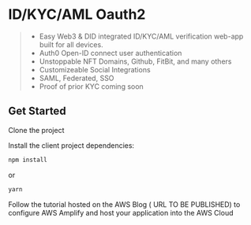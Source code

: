 #  ID/KYC/AML Oauth2
>- Easy Web3 & DID integrated ID/KYC/AML verification web-app built for all devices. 
>- Auth0 Open-ID connect user authentication 
>- Unstoppable NFT Domains, Github, FitBit, and many others
>- Customizeable Social Integrations 
>- SAML, Federated, SSO 
>- Proof of prior KYC coming soon

## Get Started

Clone the project

Install the client project dependencies:

```bash
npm install
```

or

```bash
yarn
```

Follow the tutorial hosted on the AWS Blog ( URL TO BE PUBLISHED) to configure AWS Amplify and host your application into the AWS Cloud
